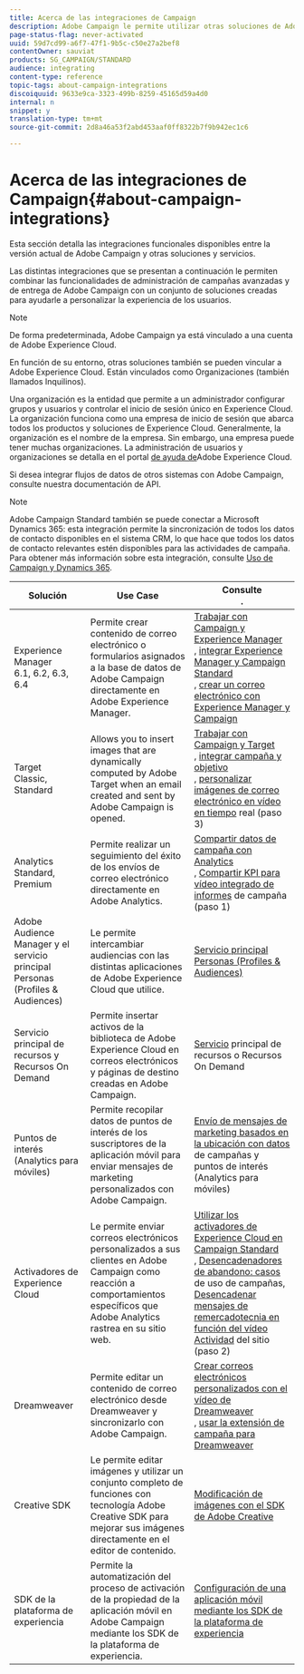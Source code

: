 ```yaml
---
title: Acerca de las integraciones de Campaign
description: Adobe Campaign le permite utilizar otras soluciones de Adobe y combinar sus diferentes capacidades.
page-status-flag: never-activated
uuid: 59d7cd99-a6f7-47f1-9b5c-c50e27a2bef8
contentOwner: sauviat
products: SG_CAMPAIGN/STANDARD
audience: integrating
content-type: reference
topic-tags: about-campaign-integrations
discoiquuid: 9633e9ca-3323-499b-8259-45165d59a4d0
internal: n
snippet: y
translation-type: tm+mt
source-git-commit: 2d8a46a53f2abd453aaf0ff8322b7f9b942ec1c6

---
```



# Acerca de las integraciones de Campaign{#about-campaign-integrations}

Esta sección detalla las integraciones funcionales disponibles entre la versión actual de Adobe Campaign y otras soluciones y servicios.

Las distintas integraciones que se presentan a continuación le permiten combinar las funcionalidades de administración de campañas avanzadas y de entrega de Adobe Campaign con un conjunto de soluciones creadas para ayudarle a personalizar la experiencia de los usuarios.

>[!NOTE]
>
> De forma predeterminada, Adobe Campaign ya está vinculado a una cuenta de Adobe Experience Cloud.

En función de su entorno, otras soluciones también se pueden vincular a Adobe Experience Cloud. Están vinculados como Organizaciones (también llamados Inquilinos).

Una organización es la entidad que permite a un administrador configurar grupos y usuarios y controlar el inicio de sesión único en Experience Cloud. La organización funciona como una empresa de inicio de sesión que abarca todos los productos y soluciones de Experience Cloud. Generalmente, la organización es el nombre de la empresa. Sin embargo, una empresa puede tener muchas organizaciones. La administración de usuarios y organizaciones se detalla en el portal [de ayuda de](https://marketing.adobe.com/resources/help/en_US/mcloud/organizations.html)Adobe Experience Cloud.

Si desea integrar flujos de datos de otros sistemas con Adobe Campaign, consulte nuestra documentación [](../../api/using/about-campaign-standard-apis.md)de API.

>[!NOTE]
>
>Adobe Campaign Standard también se puede conectar a Microsoft Dynamics 365: esta integración permite la sincronización de todos los datos de contacto disponibles en el sistema CRM, lo que hace que todos los datos de contacto relevantes estén disponibles para las actividades de campaña. Para obtener más información sobre esta integración, consulte [Uso de Campaign y Dynamics 365](https://helpx.adobe.com/campaign/kb/acs-ms-dynamics.html).


<table> 
 <thead> 
  <tr> 
   <th> Solución<br /> </th> 
   <th> Use Case<br /> </th> 
   <th> Consulte <br />. </th> 
  </tr> 
 </thead> 
 <tbody> 
  <tr> 
   <td> Experience Manager<br /> 6.1, 6.2, 6.3, 6.4<br /> </td> 
   <td> Permite crear contenido de correo electrónico o formularios asignados a la base de datos de Adobe Campaign directamente en Adobe Experience Manager.<br /> </td> 
   <td> 
     <a href="../../integrating/using/integrating-with-experience-manager.md">Trabajar con Campaign y Experience Manager</a><br/>, <a href="https://helpx.adobe.com/experience-manager/6-4/sites/administering/using/campaignstandard.html">integrar Experience Manager y Campaign Standard</a> <br/>, <a href="https://docs.campaign.adobe.com/doc/standard/getting_started/en/ACS_AEM.html">crear un correo electrónico con Experience Manager y Campaign</a> 
    </td> 
  </tr> 
  <tr> 
   <td> Target<br /> Classic, Standard<br /> </td> 
   <td> Allows you to insert images that are dynamically computed by Adobe Target when an email created and sent by Adobe Campaign is opened.<br /> </td> 
   <td> 
    <a href="../../integrating/using/about-campaign-target-integration.md">Trabajar con Campaign y Target</a> <br/>, <a href="https://marketing.adobe.com/resources/help/en_US/target/a4t/c_campaign_and_target.html">integrar campaña y objetivo</a><br/>, <a href="https://helpx.adobe.com/marketing-cloud/how-to/email-marketing.html">personalizar imágenes de correo electrónico en vídeo en tiempo</a> real (paso 3)
    </td> 
  </tr> 
  <tr> 
   <td> Analytics<br /> Standard, Premium <br /> </td> 
   <td> Permite realizar un seguimiento del éxito de los envíos de correo electrónico directamente en Adobe Analytics.<br /> </td> 
   <td> 
    <a href="../../integrating/using/about-campaign-analytics-integration.md">Compartir datos de campaña con Analytics</a><br/>, <a href="https://helpx.adobe.com/marketing-cloud/how-to/email-marketing.html">Compartir KPI para vídeo integrado de informes</a> de campaña (paso 1)
    </td> 
  </tr> 
  <tr> 
   <td> Adobe Audience Manager y el servicio principal Personas (Profiles &amp; Audiences)<br /> </td> 
   <td> Le permite intercambiar audiencias con las distintas aplicaciones de Adobe Experience Cloud que utilice.<br /> </td> 
   <td> <a href="../../integrating/using/about-campaign-audience-manager-or-people-core-service-integration.md">Servicio principal Personas (Profiles &amp; Audiences)</a><br /> </td> 
  </tr> 
  <tr> 
   <td> Servicio principal de recursos y Recursos On Demand<br /> </td> 
   <td> Permite insertar activos de la biblioteca de Adobe Experience Cloud en correos electrónicos y páginas de destino creadas en Adobe Campaign.<br /> </td> 
   <td> <a href="../../integrating/using/working-with-campaign-and-assets-core-service.md">Servicio</a> principal de recursos o Recursos On Demand<br /> </td> 
  </tr> 
  <tr> 
   <td> Puntos de interés (Analytics para móviles)<br /> </td> 
   <td> Permite recopilar datos de puntos de interés de los suscriptores de la aplicación móvil para enviar mensajes de marketing personalizados con Adobe Campaign.<br /> </td> 
   <td> <a href="../../integrating/using/about-campaign-points-of-interest-data-integration.md">Envío de mensajes de marketing basados en la ubicación con datos</a> de campañas y puntos de interés (Analytics para móviles)<br /> </td> 
  </tr> 
  <tr> 
   <td> Activadores de Experience Cloud<br /> </td> 
   <td> Le permite enviar correos electrónicos personalizados a sus clientes en Adobe Campaign como reacción a comportamientos específicos que Adobe Analytics rastrea en su sitio web.<br /> </td> 
   <td> 
    <a href="../../integrating/using/about-adobe-experience-cloud-triggers.md">Utilizar los activadores de Experience Cloud en Campaign Standard</a><br/>, <a href="../../integrating/using/abandonment-triggers-use-cases.md">Desencadenadores de abandono: casos</a><br/>de uso de campañas, <a href="https://helpx.adobe.com/marketing-cloud/how-to/email-marketing.html">Desencadenar mensajes de remercadotecnia en función del vídeo Actividad</a> del sitio (paso 2)
    </td> 
  </tr> 
  <tr> 
   <td> Dreamweaver<br /> </td> 
   <td> Permite editar un contenido de correo electrónico desde Dreamweaver y sincronizarlo con Adobe Campaign.<br /> </td> 
   <td> 
    <a href="https://docs.adobe.com/content/help/en/campaign-learn/campaign-standard-tutorials/designing-content/email-designer/dreamweaver-integration.html">Crear correos electrónicos personalizados con el vídeo de Dreamweaver</a> <br/>, <a href="https://helpx.adobe.com/dreamweaver/using/working-with-dreamweaver-and-campaign.html">usar la extensión de campaña para Dreamweaver</a> 
  </td> 
  </tr> 
  <tr> 
   <td> Creative SDK<br /> </td> 
   <td> Le permite editar imágenes y utilizar un conjunto completo de funciones con tecnología Adobe Creative SDK para mejorar sus imágenes directamente en el editor de contenido.<br /> </td> 
   <td> <a href="../../designing/using/images.md#modifying-images-with-the-adobe-creative-sdk">Modificación de imágenes con el SDK de Adobe Creative</a><br /> </td> 
  </tr> 
  <tr> 
   <td> SDK de la plataforma de experiencia<br /> </td> 
   <td> Permite la automatización del proceso de activación de la propiedad de la aplicación móvil en Adobe Campaign mediante los SDK de la plataforma de experiencia.<br /> </td> 
   <td> <a href="https://helpx.adobe.com/campaign/kb/configuring-app-sdk.html">Configuración de una aplicación móvil mediante los SDK de la plataforma de experiencia</a><br /> </td> 
  </tr> 
 </tbody> 
</table>

